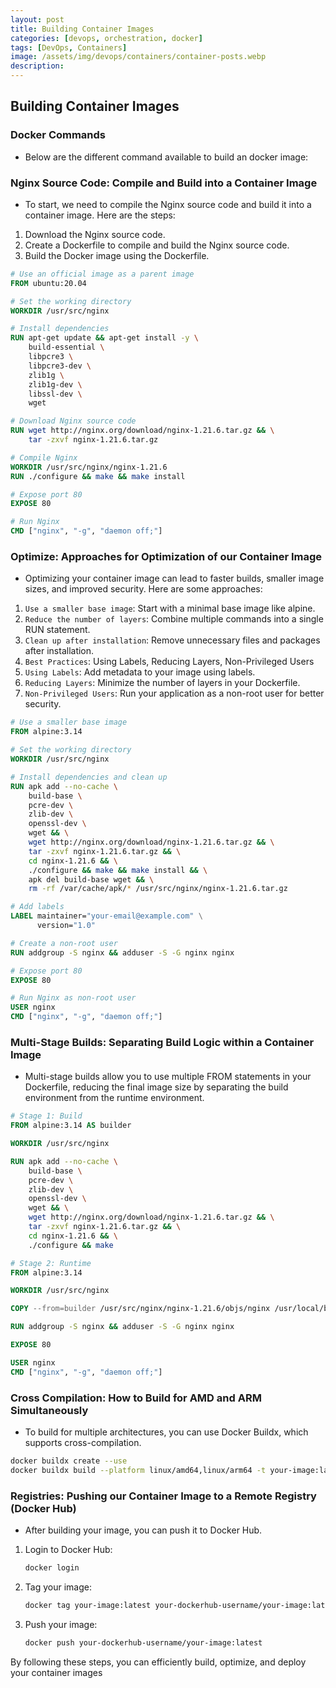 ```yaml
---
layout: post
title: Building Container Images
categories: [devops, orchestration, docker]
tags: [DevOps, Containers]
image: /assets/img/devops/containers/container-posts.webp
description: 
---
```


## Building Container Images

### Docker Commands

- Below are the different command available to build an docker image:



### Nginx Source Code: Compile and Build into a Container Image

- To start, we need to compile the Nginx source code and build it into a container image. Here are the steps:

1. Download the Nginx source code.
2. Create a Dockerfile to compile and build the Nginx source code.
3. Build the Docker image using the Dockerfile.

```Dockerfile
# Use an official image as a parent image
FROM ubuntu:20.04

# Set the working directory
WORKDIR /usr/src/nginx

# Install dependencies
RUN apt-get update && apt-get install -y \
    build-essential \
    libpcre3 \
    libpcre3-dev \
    zlib1g \
    zlib1g-dev \
    libssl-dev \
    wget

# Download Nginx source code
RUN wget http://nginx.org/download/nginx-1.21.6.tar.gz && \
    tar -zxvf nginx-1.21.6.tar.gz

# Compile Nginx
WORKDIR /usr/src/nginx/nginx-1.21.6
RUN ./configure && make && make install

# Expose port 80
EXPOSE 80

# Run Nginx
CMD ["nginx", "-g", "daemon off;"]
```

### Optimize: Approaches for Optimization of our Container Image

- Optimizing your container image can lead to faster builds, smaller image sizes, and improved security. Here are some approaches:

1. `Use a smaller base image`: Start with a minimal base image like alpine.
2. `Reduce the number of layers`: Combine multiple commands into a single RUN statement.
3. `Clean up after installation`: Remove unnecessary files and packages after installation.
4. `Best Practices`: Using Labels, Reducing Layers, Non-Privileged Users
5. `Using Labels`: Add metadata to your image using labels.
6. `Reducing Layers`: Minimize the number of layers in your Dockerfile.
7. `Non-Privileged Users`: Run your application as a non-root user for better security.

```Dockerfile
# Use a smaller base image
FROM alpine:3.14

# Set the working directory
WORKDIR /usr/src/nginx

# Install dependencies and clean up
RUN apk add --no-cache \
    build-base \
    pcre-dev \
    zlib-dev \
    openssl-dev \
    wget && \
    wget http://nginx.org/download/nginx-1.21.6.tar.gz && \
    tar -zxvf nginx-1.21.6.tar.gz && \
    cd nginx-1.21.6 && \
    ./configure && make && make install && \
    apk del build-base wget && \
    rm -rf /var/cache/apk/* /usr/src/nginx/nginx-1.21.6.tar.gz

# Add labels
LABEL maintainer="your-email@example.com" \
      version="1.0"

# Create a non-root user
RUN addgroup -S nginx && adduser -S -G nginx nginx

# Expose port 80
EXPOSE 80

# Run Nginx as non-root user
USER nginx
CMD ["nginx", "-g", "daemon off;"]
```

### Multi-Stage Builds: Separating Build Logic within a Container Image

- Multi-stage builds allow you to use multiple FROM statements in your Dockerfile, reducing the final image size by separating the build environment from the runtime environment.

```Dockerfile
# Stage 1: Build
FROM alpine:3.14 AS builder

WORKDIR /usr/src/nginx

RUN apk add --no-cache \
    build-base \
    pcre-dev \
    zlib-dev \
    openssl-dev \
    wget && \
    wget http://nginx.org/download/nginx-1.21.6.tar.gz && \
    tar -zxvf nginx-1.21.6.tar.gz && \
    cd nginx-1.21.6 && \
    ./configure && make

# Stage 2: Runtime
FROM alpine:3.14

WORKDIR /usr/src/nginx

COPY --from=builder /usr/src/nginx/nginx-1.21.6/objs/nginx /usr/local/bin/nginx

RUN addgroup -S nginx && adduser -S -G nginx nginx

EXPOSE 80

USER nginx
CMD ["nginx", "-g", "daemon off;"]
```

### Cross Compilation: How to Build for AMD and ARM Simultaneously

- To build for multiple architectures, you can use Docker Buildx, which supports cross-compilation.

```sh
docker buildx create --use
docker buildx build --platform linux/amd64,linux/arm64 -t your-image:latest .
```

### Registries: Pushing our Container Image to a Remote Registry (Docker Hub)

- After building your image, you can push it to Docker Hub.

1. Login to Docker Hub:

    ```sh
    docker login
    ```

2. Tag your image:

    ```sh
    docker tag your-image:latest your-dockerhub-username/your-image:latest
    ```

3. Push your image:

    ```sh
    docker push your-dockerhub-username/your-image:latest
    ```

By following these steps, you can efficiently build, optimize, and deploy your container images